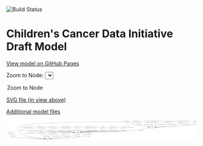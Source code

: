 <link rel='stylesheet' href="assets/style.css">
<link rel='stylesheet' href="https://unpkg.com/leaflet@1.5.1/dist/leaflet.css" integrity="sha512-xwE/Az9zrjBIphAcBb3F6JVqxf46+CDLwfLMHloNu6KEQCAWi6HcDUbeOfBIptF7tcCzusKFjFw2yuvEpDL9wQ==" crossorigin="">
<script type="text/javascript" src="https://code.jquery.com/jquery-3.2.1.min.js"></script>
<script type="text/javascript"  src="https://unpkg.com/leaflet@1.5.1/dist/leaflet.js"></script>
<script type="text/javascript" src="assets/actions.js"></script>

![Build Status](https://github.com/CBIIT/ccdi-model/actions/workflows/model-test-and-deploy.yml/badge.svg)

# Children's Cancer Data Initiative Draft Model

[View model on GitHub Pages](https://cbiit.github.io/ccdi-model/)



Zoom to Node: <select id="node_select">
  <option value="">Zoom to Node</option>
</select>
<div id="model"></div>

<p>
<a href="./model-desc/ccdi-model.svg">SVG file (in view above)</a>
<p>
<a href="./model-desc">Additional model files</a>
<div id='graph' style='display:off;'>
<svg width="2843pt" height="305pt"
 viewBox="0.00 0.00 2842.74 305.00" xmlns="http://www.w3.org/2000/svg" xmlns:xlink="http://www.w3.org/1999/xlink">
<g id="graph0" class="graph" transform="scale(1 1) rotate(0) translate(4 301)">
<title>Perl</title>
<polygon fill="#ffffff" stroke="transparent" points="-4,4 -4,-301 2838.7422,-301 2838.7422,4 -4,4"/>
<!-- participant -->
<g id="node1" class="node">
<title>participant</title>
<ellipse fill="none" stroke="#000000" cx="1060.7947" cy="-105" rx="62.2891" ry="18"/>
<text text-anchor="middle" x="1060.7947" y="-101.3" font-family="Times,serif" font-size="14.00" fill="#000000">participant</text>
</g>
<!-- study -->
<g id="node13" class="node">
<title>study</title>
<ellipse fill="none" stroke="#000000" cx="608.7947" cy="-18" rx="36.2938" ry="18"/>
<text text-anchor="middle" x="608.7947" y="-14.3" font-family="Times,serif" font-size="14.00" fill="#000000">study</text>
</g>
<!-- participant&#45;&gt;study -->
<g id="edge23" class="edge">
<title>participant&#45;&gt;study</title>
<path fill="none" stroke="#000000" d="M1033.4921,-88.6146C1012.6746,-76.9404 982.8925,-61.9598 954.7947,-54 899.7405,-38.4037 736.615,-26.1718 655.572,-20.8689"/>
<polygon fill="#000000" stroke="#000000" points="655.3745,-17.3489 645.1696,-20.1968 654.9231,-24.3344 655.3745,-17.3489"/>
<text text-anchor="middle" x="1045.2947" y="-57.8" font-family="Times,serif" font-size="14.00" fill="#000000">of_participant</text>
</g>
<!-- study_arm -->
<g id="node2" class="node">
<title>study_arm</title>
<ellipse fill="none" stroke="#000000" cx="59.7947" cy="-105" rx="59.5901" ry="18"/>
<text text-anchor="middle" x="59.7947" y="-101.3" font-family="Times,serif" font-size="14.00" fill="#000000">study_arm</text>
</g>
<!-- study_arm&#45;&gt;study -->
<g id="edge5" class="edge">
<title>study_arm&#45;&gt;study</title>
<path fill="none" stroke="#000000" d="M54.5886,-86.6452C52.7075,-75.7489 52.7211,-62.4538 60.7947,-54 78.0053,-35.979 432.6613,-23.3805 562.0658,-19.3682"/>
<polygon fill="#000000" stroke="#000000" points="562.1844,-22.8663 572.0723,-19.0612 561.9697,-15.8696 562.1844,-22.8663"/>
<text text-anchor="middle" x="109.2947" y="-57.8" font-family="Times,serif" font-size="14.00" fill="#000000">of_study_arm</text>
</g>
<!-- synonym -->
<g id="node3" class="node">
<title>synonym</title>
<ellipse fill="none" stroke="#000000" cx="1788.7947" cy="-279" rx="51.9908" ry="18"/>
<text text-anchor="middle" x="1788.7947" y="-275.3" font-family="Times,serif" font-size="14.00" fill="#000000">synonym</text>
</g>
<!-- synonym&#45;&gt;participant -->
<g id="edge10" class="edge">
<title>synonym&#45;&gt;participant</title>
<path fill="none" stroke="#000000" d="M1795.917,-260.8891C1800.9155,-247.1653 1807.1592,-227.711 1809.7947,-210 1814.5525,-178.0265 1815.243,-156.3503 1786.7947,-141 1754.8071,-123.74 1168.8049,-127.9369 1132.7947,-123 1127.0703,-122.2152 1121.142,-121.153 1115.257,-119.9347"/>
<polygon fill="#000000" stroke="#000000" points="1115.9579,-116.5052 1105.4375,-117.7584 1114.4432,-123.3394 1115.9579,-116.5052"/>
<text text-anchor="middle" x="1854.2947" y="-188.3" font-family="Times,serif" font-size="14.00" fill="#000000">of_synonym</text>
</g>
<!-- sample -->
<g id="node5" class="node">
<title>sample</title>
<ellipse fill="none" stroke="#000000" cx="2165.7947" cy="-192" rx="44.393" ry="18"/>
<text text-anchor="middle" x="2165.7947" y="-188.3" font-family="Times,serif" font-size="14.00" fill="#000000">sample</text>
</g>
<!-- synonym&#45;&gt;sample -->
<g id="edge8" class="edge">
<title>synonym&#45;&gt;sample</title>
<path fill="none" stroke="#000000" d="M1819.651,-264.4431C1845.3644,-252.8918 1883.237,-237.205 1917.7947,-228 1983.4779,-210.5042 2061.3595,-200.955 2112.0855,-196.1694"/>
<polygon fill="#000000" stroke="#000000" points="2112.5304,-199.6434 2122.17,-195.2471 2111.8928,-192.6725 2112.5304,-199.6434"/>
<text text-anchor="middle" x="1960.2947" y="-231.8" font-family="Times,serif" font-size="14.00" fill="#000000">of_synonym</text>
</g>
<!-- synonym&#45;&gt;study -->
<g id="edge9" class="edge">
<title>synonym&#45;&gt;study</title>
<path fill="none" stroke="#000000" d="M1736.7276,-278.7319C1467.7551,-277.1001 246.0019,-266.5844 190.7947,-210 106.9137,-124.0266 285.1633,-61.5429 303.7947,-54 349.5461,-35.4776 488.6505,-24.917 562.1481,-20.4901"/>
<polygon fill="#000000" stroke="#000000" points="562.7199,-23.9626 572.497,-19.8812 562.3087,-16.9747 562.7199,-23.9626"/>
<text text-anchor="middle" x="217.2947" y="-144.8" font-family="Times,serif" font-size="14.00" fill="#000000">of_synonym</text>
</g>
<!-- pdx -->
<g id="node4" class="node">
<title>pdx</title>
<ellipse fill="none" stroke="#000000" cx="2806.7947" cy="-279" rx="27.8951" ry="18"/>
<text text-anchor="middle" x="2806.7947" y="-275.3" font-family="Times,serif" font-size="14.00" fill="#000000">pdx</text>
</g>
<!-- pdx&#45;&gt;sample -->
<g id="edge22" class="edge">
<title>pdx&#45;&gt;sample</title>
<path fill="none" stroke="#000000" d="M2794.6139,-262.4973C2784.7882,-250.5991 2769.8319,-235.3855 2752.7947,-228 2704.7483,-207.1722 2356.725,-196.6067 2220.3769,-193.2314"/>
<polygon fill="#000000" stroke="#000000" points="2220.2429,-189.7272 2210.1604,-192.9822 2220.0721,-196.7251 2220.2429,-189.7272"/>
<text text-anchor="middle" x="2797.7947" y="-231.8" font-family="Times,serif" font-size="14.00" fill="#000000">of_pdx</text>
</g>
<!-- sample&#45;&gt;participant -->
<g id="edge2" class="edge">
<title>sample&#45;&gt;participant</title>
<path fill="none" stroke="#000000" d="M2126.235,-183.8251C2066.7622,-171.9384 1950.6367,-150.2908 1850.7947,-141 1532.9565,-111.4234 1449.1007,-165.9696 1132.7947,-123 1127.0693,-122.2222 1121.1404,-121.1646 1115.2551,-119.949"/>
<polygon fill="#000000" stroke="#000000" points="1115.9552,-116.5194 1105.4351,-117.7758 1114.4426,-123.354 1115.9552,-116.5194"/>
<text text-anchor="middle" x="2000.2947" y="-144.8" font-family="Times,serif" font-size="14.00" fill="#000000">of_sample</text>
</g>
<!-- publication -->
<g id="node6" class="node">
<title>publication</title>
<ellipse fill="none" stroke="#000000" cx="524.7947" cy="-105" rx="63.0888" ry="18"/>
<text text-anchor="middle" x="524.7947" y="-101.3" font-family="Times,serif" font-size="14.00" fill="#000000">publication</text>
</g>
<!-- publication&#45;&gt;study -->
<g id="edge20" class="edge">
<title>publication&#45;&gt;study</title>
<path fill="none" stroke="#000000" d="M526.5823,-86.8336C528.4272,-76.2755 532.1763,-63.2688 539.7947,-54 547.4258,-44.7158 558.0836,-37.5373 568.7437,-32.1219"/>
<polygon fill="#000000" stroke="#000000" points="570.4395,-35.1935 578.0362,-27.8083 567.4921,-28.8442 570.4395,-35.1935"/>
<text text-anchor="middle" x="590.7947" y="-57.8" font-family="Times,serif" font-size="14.00" fill="#000000">of_publication</text>
</g>
<!-- molecular_test -->
<g id="node7" class="node">
<title>molecular_test</title>
<ellipse fill="none" stroke="#000000" cx="515.7947" cy="-192" rx="79.8859" ry="18"/>
<text text-anchor="middle" x="515.7947" y="-188.3" font-family="Times,serif" font-size="14.00" fill="#000000">molecular_test</text>
</g>
<!-- molecular_test&#45;&gt;participant -->
<g id="edge12" class="edge">
<title>molecular_test&#45;&gt;participant</title>
<path fill="none" stroke="#000000" d="M538.0793,-174.6466C554.6512,-162.8159 578.3601,-148.0618 601.7947,-141 678.2757,-117.9532 881.4361,-132.0939 960.7947,-123 973.4479,-121.55 986.918,-119.4862 999.7377,-117.2701"/>
<polygon fill="#000000" stroke="#000000" points="1000.62,-120.6681 1009.8515,-115.469 999.3927,-113.7766 1000.62,-120.6681"/>
<text text-anchor="middle" x="665.7947" y="-144.8" font-family="Times,serif" font-size="14.00" fill="#000000">of_molecular_test</text>
</g>
<!-- radiology_file -->
<g id="node8" class="node">
<title>radiology_file</title>
<ellipse fill="none" stroke="#000000" cx="686.7947" cy="-192" rx="73.387" ry="18"/>
<text text-anchor="middle" x="686.7947" y="-188.3" font-family="Times,serif" font-size="14.00" fill="#000000">radiology_file</text>
</g>
<!-- radiology_file&#45;&gt;participant -->
<g id="edge13" class="edge">
<title>radiology_file&#45;&gt;participant</title>
<path fill="none" stroke="#000000" d="M706.5596,-174.4005C720.8475,-162.7769 741.1877,-148.3752 761.7947,-141 845.4066,-111.0756 872.7871,-134.8775 960.7947,-123 973.2784,-121.3152 986.5786,-119.1697 999.2684,-116.9517"/>
<polygon fill="#000000" stroke="#000000" points="1000.0573,-120.3663 1009.2873,-115.1648 998.8281,-113.4751 1000.0573,-120.3663"/>
<text text-anchor="middle" x="820.7947" y="-144.8" font-family="Times,serif" font-size="14.00" fill="#000000">of_radiology_file</text>
</g>
<!-- family_relationship -->
<g id="node9" class="node">
<title>family_relationship</title>
<ellipse fill="none" stroke="#000000" cx="878.7947" cy="-192" rx="100.1823" ry="18"/>
<text text-anchor="middle" x="878.7947" y="-188.3" font-family="Times,serif" font-size="14.00" fill="#000000">family_relationship</text>
</g>
<!-- family_relationship&#45;&gt;participant -->
<g id="edge11" class="edge">
<title>family_relationship&#45;&gt;participant</title>
<path fill="none" stroke="#000000" d="M879.2657,-173.5532C880.5378,-162.6224 883.9847,-149.3231 892.7947,-141 896.7969,-137.2189 952.0786,-125.822 998.1504,-116.8532"/>
<polygon fill="#000000" stroke="#000000" points="998.9675,-120.26 1008.1193,-114.9221 997.6362,-113.3878 998.9675,-120.26"/>
<text text-anchor="middle" x="972.2947" y="-144.8" font-family="Times,serif" font-size="14.00" fill="#000000">of_family_relationship</text>
</g>
<!-- study_personnel -->
<g id="node10" class="node">
<title>study_personnel</title>
<ellipse fill="none" stroke="#000000" cx="692.7947" cy="-105" rx="87.1846" ry="18"/>
<text text-anchor="middle" x="692.7947" y="-101.3" font-family="Times,serif" font-size="14.00" fill="#000000">study_personnel</text>
</g>
<!-- study_personnel&#45;&gt;study -->
<g id="edge15" class="edge">
<title>study_personnel&#45;&gt;study</title>
<path fill="none" stroke="#000000" d="M675.3898,-86.9735C662.8205,-73.9553 645.7134,-56.2373 631.9854,-42.0189"/>
<polygon fill="#000000" stroke="#000000" points="634.2205,-39.2949 624.7566,-34.532 629.1846,-44.1571 634.2205,-39.2949"/>
<text text-anchor="middle" x="726.2947" y="-57.8" font-family="Times,serif" font-size="14.00" fill="#000000">of_study_personnel</text>
</g>
<!-- follow_up -->
<g id="node11" class="node">
<title>follow_up</title>
<ellipse fill="none" stroke="#000000" cx="1051.7947" cy="-192" rx="55.4913" ry="18"/>
<text text-anchor="middle" x="1051.7947" y="-188.3" font-family="Times,serif" font-size="14.00" fill="#000000">follow_up</text>
</g>
<!-- follow_up&#45;&gt;participant -->
<g id="edge16" class="edge">
<title>follow_up&#45;&gt;participant</title>
<path fill="none" stroke="#000000" d="M1053.6595,-173.9735C1054.8783,-162.1918 1056.4953,-146.5607 1057.8818,-133.1581"/>
<polygon fill="#000000" stroke="#000000" points="1061.3846,-133.3105 1058.9323,-123.0034 1054.4218,-132.5901 1061.3846,-133.3105"/>
<text text-anchor="middle" x="1102.7947" y="-144.8" font-family="Times,serif" font-size="14.00" fill="#000000">of_follow_up</text>
</g>
<!-- pathology_file -->
<g id="node12" class="node">
<title>pathology_file</title>
<ellipse fill="none" stroke="#000000" cx="1934.7947" cy="-279" rx="76.0865" ry="18"/>
<text text-anchor="middle" x="1934.7947" y="-275.3" font-family="Times,serif" font-size="14.00" fill="#000000">pathology_file</text>
</g>
<!-- pathology_file&#45;&gt;sample -->
<g id="edge7" class="edge">
<title>pathology_file&#45;&gt;sample</title>
<path fill="none" stroke="#000000" d="M1965.4096,-262.3764C1986.0264,-251.6222 2014.0512,-237.8438 2039.7947,-228 2064.989,-218.3662 2093.8728,-209.9341 2117.6246,-203.657"/>
<polygon fill="#000000" stroke="#000000" points="2118.665,-207.003 2127.464,-201.1015 2116.9053,-200.2278 2118.665,-207.003"/>
<text text-anchor="middle" x="2100.7947" y="-231.8" font-family="Times,serif" font-size="14.00" fill="#000000">of_pathology_file</text>
</g>
<!-- therapeutic_procedure -->
<g id="node14" class="node">
<title>therapeutic_procedure</title>
<ellipse fill="none" stroke="#000000" cx="1242.7947" cy="-192" rx="117.7793" ry="18"/>
<text text-anchor="middle" x="1242.7947" y="-188.3" font-family="Times,serif" font-size="14.00" fill="#000000">therapeutic_procedure</text>
</g>
<!-- therapeutic_procedure&#45;&gt;participant -->
<g id="edge14" class="edge">
<title>therapeutic_procedure&#45;&gt;participant</title>
<path fill="none" stroke="#000000" d="M1213.814,-174.4438C1196.1922,-164.102 1173.058,-151.1084 1151.7947,-141 1138.2054,-134.5398 1123.1276,-128.2409 1109.2176,-122.7648"/>
<polygon fill="#000000" stroke="#000000" points="1110.3957,-119.4678 1099.8068,-119.1133 1107.8635,-125.9937 1110.3957,-119.4678"/>
<text text-anchor="middle" x="1272.7947" y="-144.8" font-family="Times,serif" font-size="14.00" fill="#000000">of_therapeutic_procedure</text>
</g>
<!-- single_cell_sequencing_file -->
<g id="node15" class="node">
<title>single_cell_sequencing_file</title>
<ellipse fill="none" stroke="#000000" cx="2166.7947" cy="-279" rx="137.5759" ry="18"/>
<text text-anchor="middle" x="2166.7947" y="-275.3" font-family="Times,serif" font-size="14.00" fill="#000000">single_cell_sequencing_file</text>
</g>
<!-- single_cell_sequencing_file&#45;&gt;sample -->
<g id="edge19" class="edge">
<title>single_cell_sequencing_file&#45;&gt;sample</title>
<path fill="none" stroke="#000000" d="M2166.5875,-260.9735C2166.4521,-249.1918 2166.2724,-233.5607 2166.1184,-220.1581"/>
<polygon fill="#000000" stroke="#000000" points="2169.6164,-219.9624 2166.0016,-210.0034 2162.6169,-220.043 2169.6164,-219.9624"/>
<text text-anchor="middle" x="2274.2947" y="-231.8" font-family="Times,serif" font-size="14.00" fill="#000000">of_single_cell_sequencing_file</text>
</g>
<!-- sequencing_file -->
<g id="node16" class="node">
<title>sequencing_file</title>
<ellipse fill="none" stroke="#000000" cx="2405.7947" cy="-279" rx="83.3857" ry="18"/>
<text text-anchor="middle" x="2405.7947" y="-275.3" font-family="Times,serif" font-size="14.00" fill="#000000">sequencing_file</text>
</g>
<!-- sequencing_file&#45;&gt;sample -->
<g id="edge6" class="edge">
<title>sequencing_file&#45;&gt;sample</title>
<path fill="none" stroke="#000000" d="M2402.5693,-260.9638C2399.6071,-249.7626 2394.0499,-236.0184 2383.7947,-228 2358.9734,-208.5925 2276.2398,-199.2685 2220.1395,-195.0785"/>
<polygon fill="#000000" stroke="#000000" points="2220.2181,-191.5753 2209.9943,-194.3546 2219.7198,-198.5576 2220.2181,-191.5753"/>
<text text-anchor="middle" x="2461.2947" y="-231.8" font-family="Times,serif" font-size="14.00" fill="#000000">of_sequencing_file</text>
</g>
<!-- methylation_array_file -->
<g id="node17" class="node">
<title>methylation_array_file</title>
<ellipse fill="none" stroke="#000000" cx="2622.7947" cy="-279" rx="115.8798" ry="18"/>
<text text-anchor="middle" x="2622.7947" y="-275.3" font-family="Times,serif" font-size="14.00" fill="#000000">methylation_array_file</text>
</g>
<!-- methylation_array_file&#45;&gt;sample -->
<g id="edge24" class="edge">
<title>methylation_array_file&#45;&gt;sample</title>
<path fill="none" stroke="#000000" d="M2597.8134,-261.2573C2580.2188,-249.7263 2555.638,-235.4916 2531.7947,-228 2475.0909,-210.1836 2307.2789,-199.2406 2219.9625,-194.5969"/>
<polygon fill="#000000" stroke="#000000" points="2219.8951,-191.0887 2209.726,-194.0618 2219.5296,-198.0792 2219.8951,-191.0887"/>
<text text-anchor="middle" x="2657.2947" y="-231.8" font-family="Times,serif" font-size="14.00" fill="#000000">of_methylation_array_file</text>
</g>
<!-- study_funding -->
<g id="node18" class="node">
<title>study_funding</title>
<ellipse fill="none" stroke="#000000" cx="874.7947" cy="-105" rx="77.1866" ry="18"/>
<text text-anchor="middle" x="874.7947" y="-101.3" font-family="Times,serif" font-size="14.00" fill="#000000">study_funding</text>
</g>
<!-- study_funding&#45;&gt;study -->
<g id="edge18" class="edge">
<title>study_funding&#45;&gt;study</title>
<path fill="none" stroke="#000000" d="M854.1678,-87.524C839.8102,-76.263 819.7327,-62.2361 799.7947,-54 752.6999,-34.5458 694.7073,-25.5164 655.0598,-21.3823"/>
<polygon fill="#000000" stroke="#000000" points="655.1845,-17.8779 644.8912,-20.3873 654.5028,-24.8446 655.1845,-17.8779"/>
<text text-anchor="middle" x="888.7947" y="-57.8" font-family="Times,serif" font-size="14.00" fill="#000000">of_study_funding</text>
</g>
<!-- exposure -->
<g id="node19" class="node">
<title>exposure</title>
<ellipse fill="none" stroke="#000000" cx="1431.7947" cy="-192" rx="53.0913" ry="18"/>
<text text-anchor="middle" x="1431.7947" y="-188.3" font-family="Times,serif" font-size="14.00" fill="#000000">exposure</text>
</g>
<!-- exposure&#45;&gt;participant -->
<g id="edge4" class="edge">
<title>exposure&#45;&gt;participant</title>
<path fill="none" stroke="#000000" d="M1416.2938,-174.5568C1404.7454,-162.846 1387.9003,-148.2754 1369.7947,-141 1320.785,-121.3065 1184.9351,-131.4353 1132.7947,-123 1127.3095,-122.1126 1121.6291,-121.0134 1115.975,-119.7989"/>
<polygon fill="#000000" stroke="#000000" points="1116.4001,-116.3065 1105.8738,-117.5091 1114.8526,-123.1333 1116.4001,-116.3065"/>
<text text-anchor="middle" x="1437.2947" y="-144.8" font-family="Times,serif" font-size="14.00" fill="#000000">of_exposure</text>
</g>
<!-- clinical_measure_file -->
<g id="node20" class="node">
<title>clinical_measure_file</title>
<ellipse fill="none" stroke="#000000" cx="308.7947" cy="-192" rx="108.5808" ry="18"/>
<text text-anchor="middle" x="308.7947" y="-188.3" font-family="Times,serif" font-size="14.00" fill="#000000">clinical_measure_file</text>
</g>
<!-- clinical_measure_file&#45;&gt;participant -->
<g id="edge3" class="edge">
<title>clinical_measure_file&#45;&gt;participant</title>
<path fill="none" stroke="#000000" d="M302.1008,-173.5958C299.4252,-162.681 298.6386,-149.3837 306.7947,-141 332.14,-114.9476 924.6395,-126.7301 960.7947,-123 973.5327,-121.6858 987.0877,-119.6696 999.9719,-117.4551"/>
<polygon fill="#000000" stroke="#000000" points="1000.9009,-120.8448 1010.1327,-115.6462 999.674,-113.9532 1000.9009,-120.8448"/>
<text text-anchor="middle" x="436.2947" y="-144.8" font-family="Times,serif" font-size="14.00" fill="#000000">of_clinical_measure_file_participant</text>
</g>
<!-- clinical_measure_file&#45;&gt;study -->
<g id="edge21" class="edge">
<title>clinical_measure_file&#45;&gt;study</title>
<path fill="none" stroke="#000000" d="M295.3876,-174.037C280.2456,-151.385 260.228,-112.3433 280.7947,-87 315.739,-43.9398 480.4652,-26.7505 562.3516,-20.778"/>
<polygon fill="#000000" stroke="#000000" points="562.6575,-24.2653 572.3872,-20.0721 562.1662,-17.2825 562.6575,-24.2653"/>
<text text-anchor="middle" x="366.7947" y="-101.3" font-family="Times,serif" font-size="14.00" fill="#000000">of_clinical_measure_file</text>
</g>
<!-- medical_history -->
<g id="node21" class="node">
<title>medical_history</title>
<ellipse fill="none" stroke="#000000" cx="1587.7947" cy="-192" rx="85.2851" ry="18"/>
<text text-anchor="middle" x="1587.7947" y="-188.3" font-family="Times,serif" font-size="14.00" fill="#000000">medical_history</text>
</g>
<!-- medical_history&#45;&gt;participant -->
<g id="edge25" class="edge">
<title>medical_history&#45;&gt;participant</title>
<path fill="none" stroke="#000000" d="M1560.5936,-174.6748C1540.4983,-162.8579 1512.017,-148.1085 1484.7947,-141 1333.2281,-101.4217 1287.7302,-146.1049 1132.7947,-123 1127.0799,-122.1478 1121.1579,-121.0418 1115.2767,-119.7971"/>
<polygon fill="#000000" stroke="#000000" points="1115.9854,-116.3691 1105.4613,-117.5918 1114.4508,-123.1989 1115.9854,-116.3691"/>
<text text-anchor="middle" x="1590.7947" y="-144.8" font-family="Times,serif" font-size="14.00" fill="#000000">of_medical_history</text>
</g>
<!-- diagnosis -->
<g id="node22" class="node">
<title>diagnosis</title>
<ellipse fill="none" stroke="#000000" cx="1745.7947" cy="-192" rx="54.6905" ry="18"/>
<text text-anchor="middle" x="1745.7947" y="-188.3" font-family="Times,serif" font-size="14.00" fill="#000000">diagnosis</text>
</g>
<!-- diagnosis&#45;&gt;participant -->
<g id="edge1" class="edge">
<title>diagnosis&#45;&gt;participant</title>
<path fill="none" stroke="#000000" d="M1725.4262,-175.2883C1709.4614,-163.2807 1686.1147,-148.0217 1662.7947,-141 1549.9532,-107.0234 1249.4962,-139.382 1132.7947,-123 1127.0728,-122.1968 1121.1462,-121.1226 1115.2622,-119.8971"/>
<polygon fill="#000000" stroke="#000000" points="1115.9652,-116.468 1105.4438,-117.7129 1114.4451,-123.301 1115.9652,-116.468"/>
<text text-anchor="middle" x="1738.2947" y="-144.8" font-family="Times,serif" font-size="14.00" fill="#000000">of_diagnosis</text>
</g>
<!-- study_admin -->
<g id="node23" class="node">
<title>study_admin</title>
<ellipse fill="none" stroke="#000000" cx="1211.7947" cy="-105" rx="70.3881" ry="18"/>
<text text-anchor="middle" x="1211.7947" y="-101.3" font-family="Times,serif" font-size="14.00" fill="#000000">study_admin</text>
</g>
<!-- study_admin&#45;&gt;study -->
<g id="edge17" class="edge">
<title>study_admin&#45;&gt;study</title>
<path fill="none" stroke="#000000" d="M1182.8957,-88.3844C1160.8738,-76.5928 1129.3956,-61.5661 1099.7947,-54 1016.5483,-32.722 761.2081,-22.6612 655.436,-19.3227"/>
<polygon fill="#000000" stroke="#000000" points="655.4824,-15.8225 645.3789,-19.0114 655.2657,-22.8192 655.4824,-15.8225"/>
<text text-anchor="middle" x="1197.2947" y="-57.8" font-family="Times,serif" font-size="14.00" fill="#000000">of_study_admin</text>
</g>
</g>
</svg>
</div>
